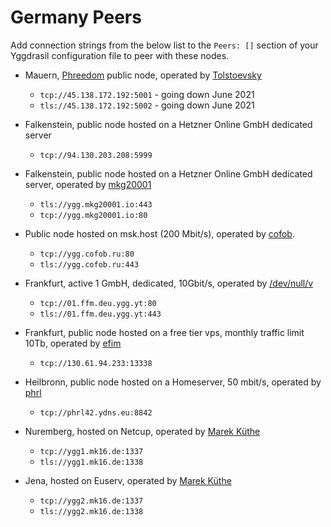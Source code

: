 # Germany Peers

Add connection strings from the below list to the `Peers: []` section of your
Yggdrasil configuration file to peer with these nodes.

* Mauern, [Phreedom](https://phreedom.club) public node, operated by [Tolstoevsky](https://phreedom.club/~tolstoevsky)
  * `tcp://45.138.172.192:5001` - going down June 2021
  * `tls://45.138.172.192:5002` - going down June 2021

* Falkenstein, public node hosted on a Hetzner Online GmbH dedicated server
  * `tcp://94.130.203.208:5999`

* Falkenstein, public node hosted on a Hetzner Online GmbH dedicated server, operated by [mkg20001](https://github.com/mkg20001)
  * `tls://ygg.mkg20001.io:443`
  * `tcp://ygg.mkg20001.io:80`

* Public node hosted on msk.host (200 Mbit/s), operated by [cofob](https://t.me/cofob).
  * `tcp://ygg.cofob.ru:80`
  * `tls://ygg.cofob.ru:443`

* Frankfurt, active 1 GmbH, dedicated, 10Gbit/s, operated by [/dev/null/v](https://dev.nul.lv)
  * `tcp://01.ffm.deu.ygg.yt:80`
  * `tls://01.ffm.deu.ygg.yt:443`

* Frankfurt, public node hosted on a free tier vps, monthly traffic limit 10Tb, operated by [efim](https://github.com/efim)
  * `tcp://130.61.94.233:13338`

* Heilbronn, public node hosted on a Homeserver, 50 mbit/s, operated by [phrl](http://phrl42.ydns.eu)
  *  `tcp://phrl42.ydns.eu:8842`

* Nuremberg, hosted on Netcup, operated by [Marek Küthe](https://mk16.de/)
  * `tcp://ygg1.mk16.de:1337`
  * `tls://ygg1.mk16.de:1338`

* Jena, hosted on Euserv, operated by [Marek Küthe](https://mk16.de/)
  * `tcp://ygg2.mk16.de:1337`
  * `tls://ygg2.mk16.de:1338`
